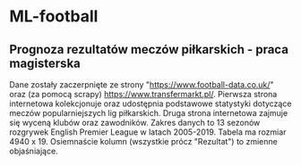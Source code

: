 # ML-football
## Prognoza rezultatów meczów piłkarskich - praca magisterska
Dane zostały zaczerpnięte ze strony "https://www.football-data.co.uk/" oraz (za pomocą scrapy) https://www.transfermarkt.pl/. Pierwsza strona internetowa kolekcjonuje oraz udostępnia podstawowe statystyki dotyczące meczów popularniejszych lig piłkarskich. Druga strona internetowa zajmuje się wyceną klubów oraz zawodników. Zakres danych to 13 sezonów rozgrywek English Premier League w latach 2005-2019. Tabela ma rozmiar 4940 x 19. Osiemnaście kolumn (wszystkie prócz "Rezultat") to zmienne objaśniające.
